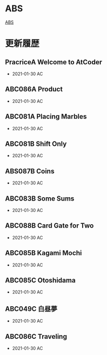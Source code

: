 # ABS
[ABS](https://atcoder.jp/contests/abs)

# 更新履歴

## PracriceA Welcome to AtCoder
 - 2021-01-30 AC  

## ABC086A Product
 - 2021-01-30 AC  
 
## ABC081A Placing Marbles
 - 2021-01-30 AC   

## ABC081B Shift Only
 - 2021-01-30 AC

## ABS087B Coins
 - 2021-01-30 AC
 
## ABC083B Some Sums
 - 2021-01-30 AC
 
## ABC088B Card Gate for Two
 - 2021-01-30 AC

## ABC085B Kagami Mochi
 - 2021-01-30 AC

## ABC085C Otoshidama
 - 2021-01-30 AC

## ABC049C 白昼夢
 - 2021-01-30 AC

## ABC086C Traveling
 - 2021-01-30 AC